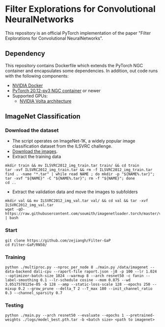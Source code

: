 # Filter Explorations for Convolutional NeuralNetworks

This repository is an official PyTorch implementation of the paper "Filter Explorations for Convolutional NeuralNetworks".

## Dependency

This repository contains Dockerfile which extends the PyTorch NGC container and encapsulates some dependencies. In addition, out code runs with the following components:

* [NVIDIA Docker](https://github.com/NVIDIA/nvidia-docker)
* [PyTorch 20.12-py3 NGC container](https://ngc.nvidia.com/registry/nvidia-pytorch) or newer
* Supported GPUs:
    * [NVIDIA Volta architecture](https://www.nvidia.com/en-us/data-center/volta-gpu-architecture/)

## ImageNet Classification

### Download the dataset

* The script operates on ImageNet-1K, a widely popular image classification dataset from the ILSVRC challenge. 
* [Download the images](http://image-net.org/download-images).
* Extract the training data
```Shell
mkdir train && mv ILSVRC2012_img_train.tar train/ && cd train
tar -xvf ILSVRC2012_img_train.tar && rm -f ILSVRC2012_img_train.tar
find . -name "*.tar" | while read NAME ; do mkdir -p "${NAME%.tar}"; tar -xvf "${NAME}" -C "${NAME%.tar}"; rm -f "${NAME}"; done
cd ..
```
* Extract the validation data and move the images to subfolders
```Shell
mkdir val && mv ILSVRC2012_img_val.tar val/ && cd val && tar -xvf ILSVRC2012_img_val.tar
wget -qO- https://raw.githubusercontent.com/soumith/imagenetloader.torch/master/valprep.sh | bash
```

### Start
```
git clone https://github.com/zejiangh/Filter-GaP
cd Filter-GaP/RN50/
```

### Training

```Shell
python ./multiproc.py --nproc_per_node 8 ./main.py /data/imagenet --data-backend dali-cpu --raport-file raport.json -j8 -p 100 --lr 1.024 --optimizer-batch-size 1024 --warmup 8 --arch resnet50 -c fanin --label-smoothing 0.1 --lr-schedule cosine --mom 0.875 --wd 3.0517578125e-05 -b 128 --amp --static-loss-scale 128 --epochs 250 --mixup 0.2 --grow_prune --delta_T 2 --T_max 180 --init_channel_ratio 0.3 --channel_sparsity 0.7

```

### Testing

```Shell
python ./main.py --arch resnet50 --evaluate --epochs 1 --pretrained-weights ./logs/model_best.pth.tar -b <batch size> <path to imagenet>
```
